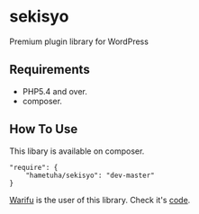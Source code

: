 # sekisyo
Premium plugin library for WordPress

## Requirements

- PHP5.4 and over.
- composer.

## How To Use

This libary is available on composer. 

```
"require": {
    "hametuha/sekisyo": "dev-master"
}
```

[Warifu](https://github.com/hametuha/warifu) is the user of this library.
Check it's [code](https://github.com/hametuha/warifu/blob/master/sekisyo.php).
